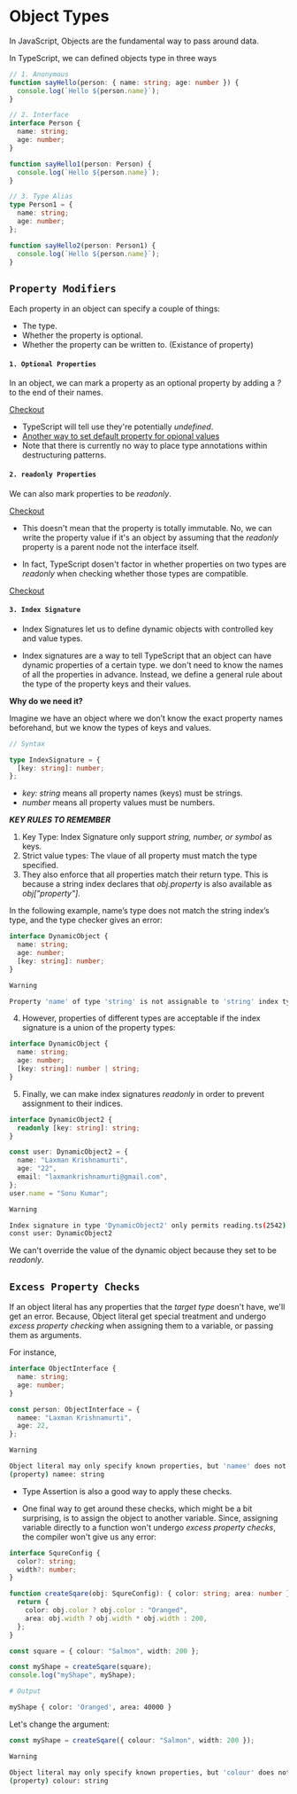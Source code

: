 # Object Types

In JavaScript, Objects are the fundamental way to pass around data.

In TypeScript, we can defined objects type in three ways

```ts
// 1. Anonymous
function sayHello(person: { name: string; age: number }) {
  console.log(`Hello ${person.name}`);
}

// 2. Interface
interface Person {
  name: string;
  age: number;
}

function sayHello1(person: Person) {
  console.log(`Hello ${person.name}`);
}

// 3. Type Alias
type Person1 = {
  name: string;
  age: number;
};

function sayHello2(person: Person1) {
  console.log(`Hello ${person.name}`);
}
```

## `Property Modifiers`

Each property in an object can specify a couple of things:

- The type.
- Whether the property is optional.
- Whether the property can be written to. (Existance of property)

#### `1. Optional Properties`

In an object, we can mark a property as an optional property by adding a _?_ to the end of their names.

[Checkout](./practice/object.ts)

- TypeScript will tell use they're potentially _undefined_.
- [Another way to set default property for opional values](./practice/object.ts)
- Note that there is currently no way to place type annotations within destructuring patterns.

#### `2. readonly Properties`

We can also mark properties to be _readonly_.

[Checkout](./practice/object.ts)

- This doesn't mean that the property is totally immutable. No, we can write the property value if it's an object by assuming that the _readonly_ property is a parent node not the interface itself.

- In fact, TypeScript dosen't factor in whether properties on two types are _readonly_ when checking whether those types are compatible.

[Checkout](./practice/object.ts)

#### `3. Index Signature`

- Index Signatures let us to define dynamic objects with controlled key and value types.

- Index signatures are a way to tell TypeScript that an object can have dynamic properties of a certain type. we don't need to know the names of all the properties in advance. Instead, we define a general rule about the type of the property keys and their values.

**Why do we need it?**

Imagine we have an object where we don’t know the exact property names beforehand, but we know the types of keys and values.

```ts
// Syntax

type IndexSignature = {
  [key: string]: number;
};
```

- _key: string_ means all property names (keys) must be strings.
- _number_ means all property values must be numbers.

**_KEY RULES TO REMEMBER_**

1. Key Type: Index Signature only support _string, number, or symbol_ as keys.
2. Strict value types: The vlaue of all property must match the type specified.
3. They also enforce that all properties match their return type. This is because a string index declares that _obj.property_ is also available as _obj["property"]_.

In the following example, name’s type does not match the string index’s type, and the type checker gives an error:

```ts
interface DynamicObject {
  name: string;
  age: number;
  [key: string]: number;
}
```

```bash
Warning

Property 'name' of type 'string' is not assignable to 'string' index type 'number'.ts(2411)
```

4. However, properties of different types are acceptable if the index signature is a union of the property types:

```ts
interface DynamicObject {
  name: string;
  age: number;
  [key: string]: number | string;
}
```

5. Finally, we can make index signatures _readonly_ in order to prevent assignment to their indices.

```ts
interface DynamicObject2 {
  readonly [key: string]: string;
}

const user: DynamicObject2 = {
  name: "Laxman Krishnamurti",
  age: "22",
  email: "laxmankrishnamurti@gmail.com",
};
user.name = "Sonu Kumar";
```

```bash
Warning

Index signature in type 'DynamicObject2' only permits reading.ts(2542)
const user: DynamicObject2
```

We can't override the value of the dynamic object because they set to be _readonly_.

## `Excess Property Checks`

If an object literal has any properties that the _target type_ doesn't have, we'll get an error. Because, Object literal get special treatment and undergo _excess property checking_ when assigning them to a variable, or passing them as arguments.

For instance,

```ts
interface ObjectInterface {
  name: string;
  age: number;
}

const person: ObjectInterface = {
  namee: "Laxman Krishnamurti",
  age: 22,
};
```

```bash
Warning

Object literal may only specify known properties, but 'namee' does not exist in type 'ObjectInterface'. Did you mean to write 'name'?ts(2561)
(property) namee: string
```

- Type Assertion is also a good way to apply these checks.

- One final way to get around these checks, which might be a bit surprising, is to assign the object to another variable. Since, assigning variable directly to a function won't undergo _excess property checks_, the compiler won't give us any error:

```ts
interface SqureConfig {
  color?: string;
  width?: number;
}

function createSqare(obj: SqureConfig): { color: string; area: number } {
  return {
    color: obj.color ? obj.color : "Oranged",
    area: obj.width ? obj.width * obj.width : 200,
  };
}

const square = { colour: "Salmon", width: 200 };

const myShape = createSqare(square);
console.log("myShape", myShape);
```

```bash
# Output

myShape { color: 'Oranged', area: 40000 }
```

Let's change the argument:

```ts
const myShape = createSqare({ colour: "Salmon", width: 200 });
```

```bash
Warning

Object literal may only specify known properties, but 'colour' does not exist in type 'SqureConfig'. Did you mean to write 'color'?ts(2561)
(property) colour: string
```
